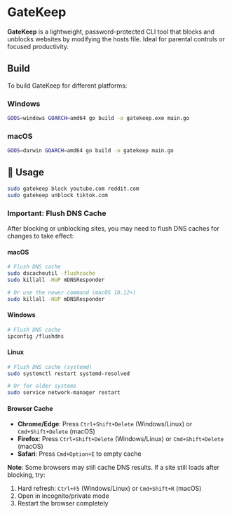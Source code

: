 # GateKeep

**GateKeep** is a lightweight, password-protected CLI tool that blocks and unblocks websites by modifying the hosts file. Ideal for parental controls or focused productivity.

## Build

To build GateKeep for different platforms:

### Windows
```bash
GOOS=windows GOARCH=amd64 go build -o gatekeep.exe main.go
```

### macOS
```bash
GOOS=darwin GOARCH=amd64 go build -o gatekeep main.go
```
## 🔧 Usage

```bash
sudo gatekeep block youtube.com reddit.com
sudo gatekeep unblock tiktok.com
```

### Important: Flush DNS Cache

After blocking or unblocking sites, you may need to flush DNS caches for changes to take effect:

#### macOS
```bash
# Flush DNS cache
sudo dscacheutil -flushcache
sudo killall -HUP mDNSResponder

# Or use the newer command (macOS 10.12+)
sudo killall -HUP mDNSResponder
```

#### Windows
```bash
# Flush DNS cache
ipconfig /flushdns
```

#### Linux
```bash
# Flush DNS cache (systemd)
sudo systemctl restart systemd-resolved

# Or for older systems
sudo service network-manager restart
```

#### Browser Cache
- **Chrome/Edge**: Press `Ctrl+Shift+Delete` (Windows/Linux) or `Cmd+Shift+Delete` (macOS)
- **Firefox**: Press `Ctrl+Shift+Delete` (Windows/Linux) or `Cmd+Shift+Delete` (macOS)
- **Safari**: Press `Cmd+Option+E` to empty cache

**Note**: Some browsers may still cache DNS results. If a site still loads after blocking, try:
1. Hard refresh: `Ctrl+F5` (Windows/Linux) or `Cmd+Shift+R` (macOS)
2. Open in incognito/private mode
3. Restart the browser completely